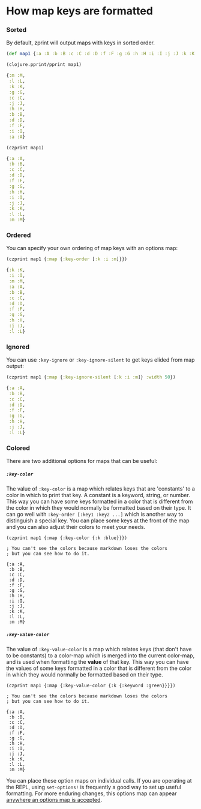# How map keys are formatted

### Sorted

By default, zprint will output maps with keys in sorted order.

```clojure
(def map1 {:a :A :b :B :c :C :d :D :f :F :g :G :h :H :i :I :j :J :k :K :l :L :m :M})

(clojure.pprint/pprint map1)

{:m :M,
 :l :L,
 :k :K,
 :g :G,
 :c :C,
 :j :J,
 :h :H,
 :b :B,
 :d :D,
 :f :F,
 :i :I,
 :a :A}

(czprint map1)

{:a :A,
 :b :B,
 :c :C,
 :d :D,
 :f :F,
 :g :G,
 :h :H,
 :i :I,
 :j :J,
 :k :K,
 :l :L,
 :m :M}
```

### Ordered

You can specify your own ordering of map keys with an options map:
```clojure
(czprint map1 {:map {:key-order [:k :i :m]}})

{:k :K,
 :i :I,
 :m :M,
 :a :A,
 :b :B,
 :c :C,
 :d :D,
 :f :F,
 :g :G,
 :h :H,
 :j :J,
 :l :L}
```

### Ignored

You can use `:key-ignore` or `:key-ignore-silent` to get keys elided from
map output:

```clojure
(czprint map1 {:map {:key-ignore-silent [:k :i :m]} :width 50})

{:a :A,
 :b :B,
 :c :C,
 :d :D,
 :f :F,
 :g :G,
 :h :H,
 :j :J,
 :l :L}
```

### Colored

There are two additional options for maps that can be useful:

#####  `:key-color` 

The value of `:key-color` is a map which relates keys that are
'constants' to a color in which to print that key.  A constant is
a keyword, string, or number.  This way you can have some keys
formatted in a color that is different from the color in which they
would normally be formatted based on their type.  It can go well
with `:key-order [:key1 :key2 ...]` which is another way to distinguish
a special key.  You can place some keys at the front of the map and
you can also adjust their colors to meet your needs.

```
(czprint map1 {:map {:key-color {:k :blue}}})

; You can't see the colors because markdown loses the colors
; but you can see how to do it.

{:a :A,
 :b :B,
 :c :C,
 :d :D,
 :f :F,
 :g :G,
 :h :H,
 :i :I,
 :j :J,
 :k :K,
 :l :L,
 :m :M}
```


#####  `:key-value-color` 

The value of `:key-value-color` is a map which relates keys (that
don't have to be constants) to a color-map which is merged into the
current color-map, and is used when formatting the __value__ of that key.
This way you can have the values of some keys formatted in a color that
is different from the color in which they would normally be formatted
based on their type.

```
(czprint map1 {:map {:key-value-color {:k {:keyword :green}}}})

; You can't see the colors because markdown loses the colors
; but you can see how to do it.

{:a :A,
 :b :B,
 :c :C,
 :d :D,
 :f :F,
 :g :G,
 :h :H,
 :i :I,
 :j :J,
 :k :K,
 :l :L,
 :m :M}
``` 

You can place these option maps on individual calls.  If you
are operating at the REPL, using `set-options!` is frequently a good way
to set up useful formatting.  For more enduring changes,
this options map can appear
[anywhere an options map is accepted](../altering.md#2-get-the-options-map-recognized-by-zprint-when-formatting).
